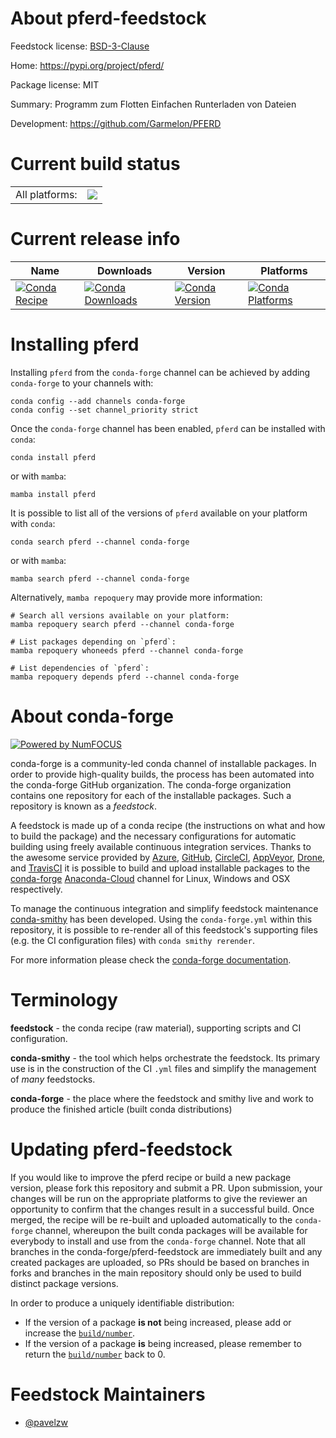 About pferd-feedstock
=====================

Feedstock license: [BSD-3-Clause](https://github.com/conda-forge/pferd-feedstock/blob/main/LICENSE.txt)

Home: https://pypi.org/project/pferd/

Package license: MIT

Summary: Programm zum Flotten Einfachen Runterladen von Dateien

Development: https://github.com/Garmelon/PFERD

Current build status
====================


<table><tr><td>All platforms:</td>
    <td>
      <a href="https://dev.azure.com/conda-forge/feedstock-builds/_build/latest?definitionId=17773&branchName=main">
        <img src="https://dev.azure.com/conda-forge/feedstock-builds/_apis/build/status/pferd-feedstock?branchName=main">
      </a>
    </td>
  </tr>
</table>

Current release info
====================

| Name | Downloads | Version | Platforms |
| --- | --- | --- | --- |
| [![Conda Recipe](https://img.shields.io/badge/recipe-pferd-green.svg)](https://anaconda.org/conda-forge/pferd) | [![Conda Downloads](https://img.shields.io/conda/dn/conda-forge/pferd.svg)](https://anaconda.org/conda-forge/pferd) | [![Conda Version](https://img.shields.io/conda/vn/conda-forge/pferd.svg)](https://anaconda.org/conda-forge/pferd) | [![Conda Platforms](https://img.shields.io/conda/pn/conda-forge/pferd.svg)](https://anaconda.org/conda-forge/pferd) |

Installing pferd
================

Installing `pferd` from the `conda-forge` channel can be achieved by adding `conda-forge` to your channels with:

```
conda config --add channels conda-forge
conda config --set channel_priority strict
```

Once the `conda-forge` channel has been enabled, `pferd` can be installed with `conda`:

```
conda install pferd
```

or with `mamba`:

```
mamba install pferd
```

It is possible to list all of the versions of `pferd` available on your platform with `conda`:

```
conda search pferd --channel conda-forge
```

or with `mamba`:

```
mamba search pferd --channel conda-forge
```

Alternatively, `mamba repoquery` may provide more information:

```
# Search all versions available on your platform:
mamba repoquery search pferd --channel conda-forge

# List packages depending on `pferd`:
mamba repoquery whoneeds pferd --channel conda-forge

# List dependencies of `pferd`:
mamba repoquery depends pferd --channel conda-forge
```


About conda-forge
=================

[![Powered by
NumFOCUS](https://img.shields.io/badge/powered%20by-NumFOCUS-orange.svg?style=flat&colorA=E1523D&colorB=007D8A)](https://numfocus.org)

conda-forge is a community-led conda channel of installable packages.
In order to provide high-quality builds, the process has been automated into the
conda-forge GitHub organization. The conda-forge organization contains one repository
for each of the installable packages. Such a repository is known as a *feedstock*.

A feedstock is made up of a conda recipe (the instructions on what and how to build
the package) and the necessary configurations for automatic building using freely
available continuous integration services. Thanks to the awesome service provided by
[Azure](https://azure.microsoft.com/en-us/services/devops/), [GitHub](https://github.com/),
[CircleCI](https://circleci.com/), [AppVeyor](https://www.appveyor.com/),
[Drone](https://cloud.drone.io/welcome), and [TravisCI](https://travis-ci.com/)
it is possible to build and upload installable packages to the
[conda-forge](https://anaconda.org/conda-forge) [Anaconda-Cloud](https://anaconda.org/)
channel for Linux, Windows and OSX respectively.

To manage the continuous integration and simplify feedstock maintenance
[conda-smithy](https://github.com/conda-forge/conda-smithy) has been developed.
Using the ``conda-forge.yml`` within this repository, it is possible to re-render all of
this feedstock's supporting files (e.g. the CI configuration files) with ``conda smithy rerender``.

For more information please check the [conda-forge documentation](https://conda-forge.org/docs/).

Terminology
===========

**feedstock** - the conda recipe (raw material), supporting scripts and CI configuration.

**conda-smithy** - the tool which helps orchestrate the feedstock.
                   Its primary use is in the construction of the CI ``.yml`` files
                   and simplify the management of *many* feedstocks.

**conda-forge** - the place where the feedstock and smithy live and work to
                  produce the finished article (built conda distributions)


Updating pferd-feedstock
========================

If you would like to improve the pferd recipe or build a new
package version, please fork this repository and submit a PR. Upon submission,
your changes will be run on the appropriate platforms to give the reviewer an
opportunity to confirm that the changes result in a successful build. Once
merged, the recipe will be re-built and uploaded automatically to the
`conda-forge` channel, whereupon the built conda packages will be available for
everybody to install and use from the `conda-forge` channel.
Note that all branches in the conda-forge/pferd-feedstock are
immediately built and any created packages are uploaded, so PRs should be based
on branches in forks and branches in the main repository should only be used to
build distinct package versions.

In order to produce a uniquely identifiable distribution:
 * If the version of a package **is not** being increased, please add or increase
   the [``build/number``](https://docs.conda.io/projects/conda-build/en/latest/resources/define-metadata.html#build-number-and-string).
 * If the version of a package **is** being increased, please remember to return
   the [``build/number``](https://docs.conda.io/projects/conda-build/en/latest/resources/define-metadata.html#build-number-and-string)
   back to 0.

Feedstock Maintainers
=====================

* [@pavelzw](https://github.com/pavelzw/)

